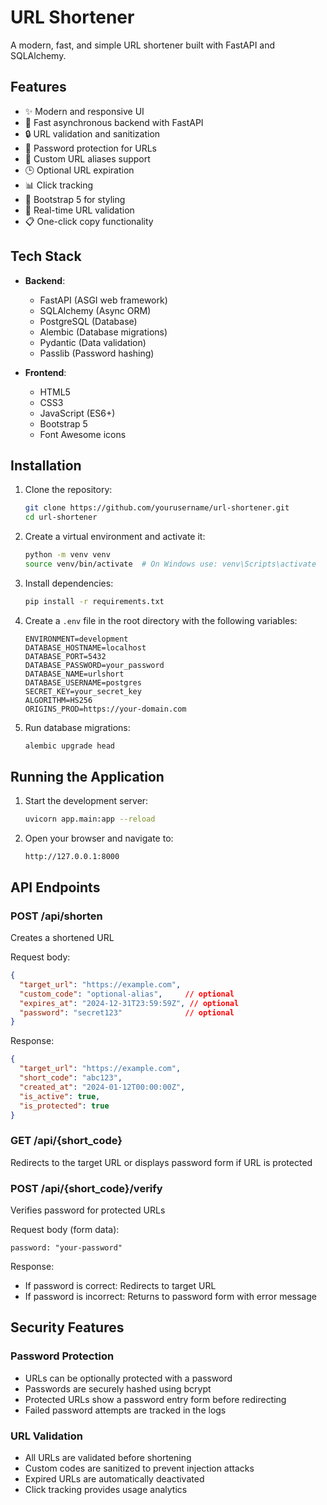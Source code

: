 # URL Shortener

A modern, fast, and simple URL shortener built with FastAPI and SQLAlchemy.

## Features

- ✨ Modern and responsive UI
- 🚀 Fast asynchronous backend with FastAPI
- 🔒 URL validation and sanitization
- 🔑 Password protection for URLs
- 📝 Custom URL aliases support
- 🕒 Optional URL expiration
- 📊 Click tracking
- 🎨 Bootstrap 5 for styling
- 🔄 Real-time URL validation
- 📋 One-click copy functionality

## Tech Stack

- **Backend**:
  - FastAPI (ASGI web framework)
  - SQLAlchemy (Async ORM)
  - PostgreSQL (Database)
  - Alembic (Database migrations)
  - Pydantic (Data validation)
  - Passlib (Password hashing)

- **Frontend**:
  - HTML5
  - CSS3
  - JavaScript (ES6+)
  - Bootstrap 5
  - Font Awesome icons

## Installation

1. Clone the repository:
   ```bash
   git clone https://github.com/yourusername/url-shortener.git
   cd url-shortener
   ```

2. Create a virtual environment and activate it:
   ```bash
   python -m venv venv
   source venv/bin/activate  # On Windows use: venv\Scripts\activate
   ```

3. Install dependencies:
   ```bash
   pip install -r requirements.txt
   ```

4. Create a `.env` file in the root directory with the following variables:
   ```env
   ENVIRONMENT=development
   DATABASE_HOSTNAME=localhost
   DATABASE_PORT=5432
   DATABASE_PASSWORD=your_password
   DATABASE_NAME=urlshort
   DATABASE_USERNAME=postgres
   SECRET_KEY=your_secret_key
   ALGORITHM=HS256
   ORIGINS_PROD=https://your-domain.com
   ```

5. Run database migrations:
   ```bash
   alembic upgrade head
   ```

## Running the Application

1. Start the development server:
   ```bash
   uvicorn app.main:app --reload
   ```

2. Open your browser and navigate to:
   ```
   http://127.0.0.1:8000
   ```

## API Endpoints

### POST /api/shorten
Creates a shortened URL

Request body:
```json
{
  "target_url": "https://example.com",
  "custom_code": "optional-alias",     // optional
  "expires_at": "2024-12-31T23:59:59Z", // optional
  "password": "secret123"              // optional
}
```

Response:
```json
{
  "target_url": "https://example.com",
  "short_code": "abc123",
  "created_at": "2024-01-12T00:00:00Z",
  "is_active": true,
  "is_protected": true
}
```

### GET /api/{short_code}
Redirects to the target URL or displays password form if URL is protected

### POST /api/{short_code}/verify
Verifies password for protected URLs

Request body (form data):
```
password: "your-password"
```

Response:
- If password is correct: Redirects to target URL
- If password is incorrect: Returns to password form with error message

## Security Features

### Password Protection
- URLs can be optionally protected with a password
- Passwords are securely hashed using bcrypt
- Protected URLs show a password entry form before redirecting
- Failed password attempts are tracked in the logs

### URL Validation
- All URLs are validated before shortening
- Custom codes are sanitized to prevent injection attacks
- Expired URLs are automatically deactivated
- Click tracking provides usage analytics